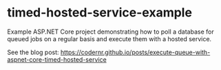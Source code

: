 # timed-hosted-service-example

Example ASP.NET Core project demonstrating how to poll a database for queued jobs on a regular basis and execute them with a hosted service.

See the blog post: https://codernr.github.io/posts/execute-queue-with-aspnet-core-timed-hosted-service
